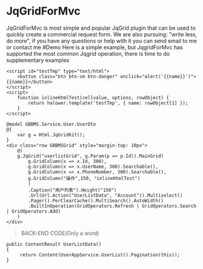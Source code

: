 # JqGridForMvc
JqGridForMvc is most simple and popular JqGrid plugin that can be used to quickly create a commercial request form. We are also pursuing: "write less, do more", if you have any questions or help with it you can send email to me or contact me
#Demo
Here is a simple example, but JqgridForMvc has supported the most common Jqgrid operation, there is time to do supplementary examples
```
<script id="testTmp" type="text/html">                                 
    <button class="btn btn-sm btn-danger" onclick="alert('{{name}}')">{{name}}</button>                                 
</script>                                   
<script>                                                             
    function inlineHtmlTest(cellvalue, options, rowObject) {                                    
        return halower.template('testTmp', { name: rowObject[1] });                                    
    }                                                             
</script>   

@model GBBMS.Service.User.UserDto
@{
    var g = Html.JqGridKit();
}
<div class="row GBBMSGrid" style="margin-top: 10px">                              
    @(                                  
    g.JqGrid("userlistGrid", g.Param(p => p.Id)).MainGrid(                                
        g.GridColumn(x => x.Id, 300),                                   
        g.GridColumn(x => x.UserName, 300).Searchable(),                                    
        g.GridColumn(x => x.PhoneNumber, 300).Searchable(),                                    
        g.GridColumn("操作",150, "inlineHtmlTest")                                    
        )                                  
        .Caption("用户列表").Height("150")                        
        .Url(Url.Action("UserListData", "Account")).Multiselect()                        
        .Pager().PerClearCache().MultiSearch().AutoWidth()                          
        .BuiltInOperation(GridOperators.Refresh | GridOperators.Search | GridOperators.Add)                                  
    )                               
</div>
```
>BACK-END CODE(Only a word)
```
public ContentResult UserListData()
{
     return Content(UserAppService.UserList().Pagination(this));
}
```

